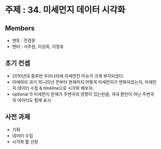 # 주제 : 34. 미세먼지 데이터 시각화

## Members
- 멘토 : 전경훈
- 멘티 : 서주원, 이성희, 이정호

## 초기 컨셉
- 2010년대 중후반 우리나라에 미세먼진 이슈가 크게 부각되었다.
- 이에따라 과거 10~20년 전부터 현재까지 어떻게 미세먼지가 변화되었는지, 미세먼지 데이터 수집 & timeline으로 시각화 해보자.
- optional 1) 미세먼지 문제가 주변국의 영향이 있는만큼, 국내 뿐만이 아닌 주변국의 데이터도 함께 표시

## 사전 과제
- 기획
- 데이터 수집
- 시각화 툴 선정
